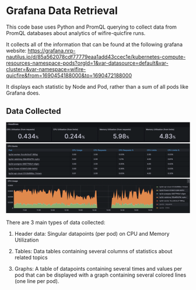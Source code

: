# Grafana Data Retrieval

This code base uses Python and PromQL querying to collect data from PromQL databases about analytics of wifire-quicfire runs.

It collects all of the information that can be found at the following grafana website:
	https://grafana.nrp-nautilus.io/d/85a562078cdf77779eaa1add43ccec1e/kubernetes-compute-resources-namespace-pods?orgId=1&var-datasource=default&var-cluster=&var-namespace=wifire-quicfire&from=1690454188000&to=1690472188000

It displays each statistic by Node and Pod, rather than a sum of all pods like Grafana does.

## Data Collected

![Header](example_header.png)  
![Tables](example_table.png)  
![Graphs](example_graph.png)  

There are 3 main types of data collected:
1. Header data: 
	Singular datapoints (per pod) on CPU and Memory Utilization

2. Tables: 
	Data tables containing several columns of statistics about related topics 

3. Graphs:
	A table of datapoints containing several times and values per pod that can be displayed with a graph containing several colored lines (one line per pod).

